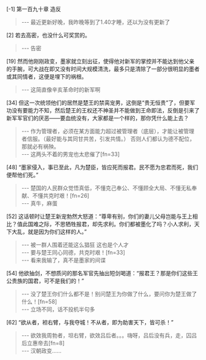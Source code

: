 
[-1] 第一百九十章 造反
>--- 最近更新好晚，我昨晚等到了1.40才睡，还以为没有更新了<br>

[2] 若去高密，也没什么可奖赏的。
>--- 告密<br>

[19] 然而他刚刚政变，墨家就立刻出征，使得他对新军的掌控并不能达到他父亲的手腕，可大战在即又没有时间大规模清洗，最多只是清除了一部分很明显的墨者或其同情者，这便是埋下的祸根。
>--- 这简直像辛亥革命时的新军啊<br>

[34] 但这一次统领他们的居然是楚王的禁脔宠男，这倒是“贵无恒贵”了，但要军功没有要能力不知，然后楚王的王权还不神圣并不能做到王命即法，反倒是引来了新军军官们的厌恶——要血统没有，大家都是一个样的，那你凭什么能上去？
>--- 作为管理者，必须在某方面能力超过被管理者（底层），才能让被管理者信服。（最好能与其同甘共苦，引发共情。）
否则人们都认为德不配位，那就必有祸殃。<br>
>--- 这两头不着的男宠也太悲催了[fn=33]<br>

[48] “墨家侵入，事已至此，凡为楚臣，皆应死而报君。民不愿为忠君而死，我们便帮他们死。”
>--- 楚国的人民群众觉悟真低，不懂克己奉公、不懂顾全大局、不懂无私奉献、不懂共克时艰！[fn=26]<br>
>--- 真牛，麻蛋<br>

[52] 这话顿时让楚王新宠勃然大怒道：“尊卑有别，你们的妻儿父母岂能与王上相比？值此国难之际，不思牺牲报君，却先求利。你们都被墨化了吗？小人求利，天下大乱，就是因为你们这样的人。”
>--- 被一群人围着还能这么猖狂
这也是个人才<br>
>--- 要与楚王同心同德，共克时艰！[fn=33]<br>
>--- 看来我输了，真不是墨家的间谍<br>

[54] 他欲抽剑，不想质问的那名军官先抽出短剑喝道：“报君王？那是你们这些王公贵族的国君，可不是我们的！”
>--- 没了楚王你们什么都不是！别问楚王为你做了什么，要问你为楚王做了什么！[fn=58]<br>
>--- 立场不同，话不投机半句多<br>

[62] “欲从者，袒右臂，与我夺城！不从者，即为助害天下，皆可杀！”
>--- 欲效我周勃者，坦右臂，欲效吕后者。。。嗨呀，吕后没有兵，走，囚吕后立惠帝去[fn=8]<br>
>--- 汉朝政变……<br>
